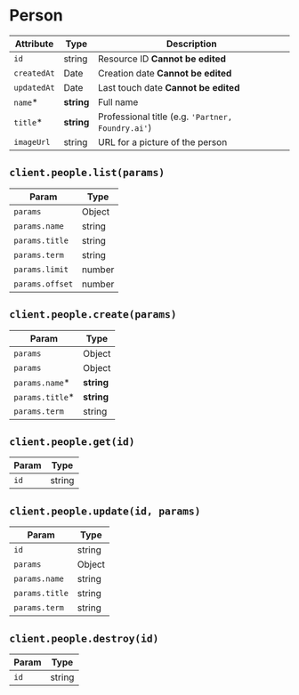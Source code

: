 # Person

| Attribute | Type | Description |
| --------- | ---- | ----------- |
| `id`        | string     | Resource ID **Cannot be edited** |
| `createdAt` | Date       | Creation date **Cannot be edited** |
| `updatedAt` | Date       | Last touch date **Cannot be edited** |
| `name`*     | **string** | Full name |
| `title`*    | **string** | Professional title (e.g. `'Partner, Foundry.ai'`) |
| `imageUrl`  | string     | URL for a picture of the person |

## `client.people.list(params)`

| Param | Type |
|-------|------|
| `params`        | Object |
| `params.name`   | string |
| `params.title`  | string |
| `params.term`   | string |
| `params.limit`  | number |
| `params.offset` | number |

## `client.people.create(params)`

| Param | Type |
|-------|------|
| `params`        | Object |
| `params`        | Object |
| `params.name`*  | **string** |
| `params.title`* | **string** |
| `params.term`   | string |

## `client.people.get(id)`

| Param | Type |
|-------|------|
| `id` | string |

## `client.people.update(id, params)`

| Param | Type |
|-------|------|
| `id`           | string |
| `params`       | Object |
| `params.name`  | string |
| `params.title` | string |
| `params.term`  | string |

## `client.people.destroy(id)`

| Param | Type |
|-------|------|
| `id` | string |
